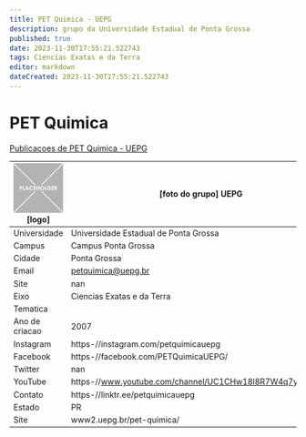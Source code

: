 ```yaml
---
title: PET Quimica - UEPG
description: grupo da Universidade Estadual de Ponta Grossa
published: true
date: 2023-11-30T17:55:21.522743
tags: Ciencias Exatas e da Terra
editor: markdown
dateCreated: 2023-11-30T17:55:21.522743
---
```


# PET Quimica

[Publicacoes de PET Quimica - UEPG](/atividade/211PETQuimicaUEPG/feed.md)

| ![placeholder.png](/placeholder.png) [logo] | [foto do grupo] UEPG         |
| ------------------------------------------- | ------------------------------------------------- |
| Universidade                                | Universidade Estadual de Ponta Grossa      |
| Campus                                      | Campus Ponta Grossa            |
| Cidade                                      | Ponta Grossa             |
| Email                                       | petquimica@uepg.br             |
| Site                                        | nan              |
| Eixo                                        | Ciencias Exatas e da Terra              |
| Tematica                                    |           |
| Ano de criacao                              | 2007        |
| Instagram                                   | https-//instagram.com/petquimicauepg         |
| Facebook                                    | https-//facebook.com/PETQuimicaUEPG/          |
| Twitter                                     | nan           |
| YouTube                                     | https-//www.youtube.com/channel/UC1CHw18l8R7W4q7yp_iH9Kw           |
| Contato                                     | https-//linktr.ee/petquimicauepg         |
| Estado                                      |  PR            |
| Site                                        | www2.uepg.br/pet-quimica/ |
